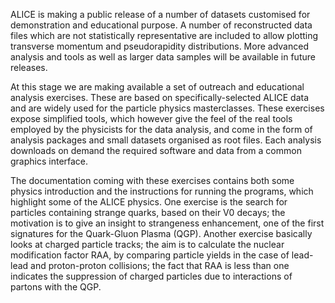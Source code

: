 ALICE is making a public release of a number of datasets customised for demonstration and educational purpose. A number of reconstructed data files which are not statistically representative are included to allow plotting transverse momentum and pseudorapidity distributions. More advanced analysis and tools as well as larger data samples will be available in future releases.

At this stage we are making available a set of outreach and educational analysis exercises. These are based on specifically-selected ALICE data and are widely used for the particle physics masterclasses. These exercises expose simplified tools, which however give the feel of the real tools employed by the physicists for the data analysis, and come in the form of analysis packages and small datasets organised as root files. Each analysis downloads on demand the required software and data from a common graphics interface.

The documentation coming with these exercises contains both some physics introduction and the instructions for running the programs, which highlight some of the ALICE physics. One exercise is the search for particles containing strange quarks, based on their V0 decays; the motivation is to give an insight to strangeness enhancement, one of the first signatures for the Quark-Gluon Plasma (QGP). Another exercise basically looks at charged particle tracks; the aim is to calculate the nuclear modification factor RAA, by comparing particle yields in the case of lead-lead and proton-proton collisions; the fact that RAA is less than one indicates the suppression of charged particles due to interactions of partons with the QGP.